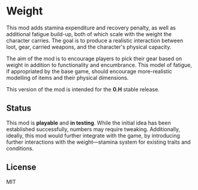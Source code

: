 # Weight

This mod adds stamina expenditure and recovery penalty, as well as additional fatigue build-up, both of which scale with the weight the character carries. The goal is to produce a realistic interaction between loot, gear, carried weapons, and the character's physical capacity.

The aim of the mod is to encourage players to pick their gear based on weight in addition to functionality and encumbrance. This model of fatigue, if appropriated by the base game, should encourage more-realistic modelling of items and their physical dimensions.

This version of the mod is intended for the **0.H** stable release.

## Status

This mod is **playable** and **in testing**. While the initial idea has been established successfully, numbers may require tweaking. Additionally, ideally, this mod would further integrate with the game, by introducing further interactions with the weight—stamina system for existing traits and conditions.

## License

MIT
